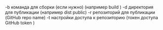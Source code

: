 -b команда для сборки (если нужно) (например build )
-d директория для публикации (например dist public)
-r репозиторий для публикации (GitHub repo name)
-t настройки доступа к репозиторию (токен доступа GitHub token )
